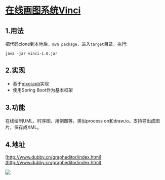 # [在线画图系统Vinci](http://www.dubby.cn/grapheditor/index.html)

## 1.用法

把代码clone到本地后，`mvn package`，进入`target`目录，执行:

```
java -jar vinci-1.0.jar
```

## 2.实现

+ 基于[mxgraph](https://github.com/jgraph/mxgraph)实现
+ 使用Spring Boot作为基本框架

## 3.功能

在线绘制UML、时序图、用例图等，类似process on和draw.io。支持导出成图片，保存成XML。

## 4.地址

[http://www.dubby.cn/grapheditor/index.html](http://www.dubby.cn/grapheditor/index.html)

![](http://www.dubby.cn/upload/2017-12-20/91d99b00-5f79-4286-ba82-de743af80f2d.png)
